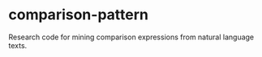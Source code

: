 comparison-pattern
==================

Research code for mining comparison expressions from natural language texts.
